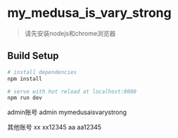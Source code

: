 # my_medusa_is_vary_strong

> 请先安装nodejs和chrome浏览器

## Build Setup

``` bash
# install dependencies
npm install

# serve with hot reload at localhost:8080
npm run dev
```

admin账号
admin mymedusaisvarystrong

其他账号
xx xx12345
aa aa12345
